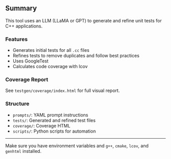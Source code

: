 ## Summary
This tool uses an LLM (LLaMA or GPT) to generate and refine unit tests for C++ applications.

### Features
- Generates initial tests for all `.cc` files
- Refines tests to remove duplicates and follow best practices
- Uses GoogleTest
- Calculates code coverage with lcov

### Coverage Report
See `testgen/coverage/index.html` for full visual report.

### Structure
- `prompts/`: YAML prompt instructions
- `tests/`: Generated and refined test files
- `coverage/`: Coverage HTML
- `scripts/`: Python scripts for automation

---

Make sure you have environment variables and `g++`, `cmake`, `lcov`, and `genhtml` installed.

